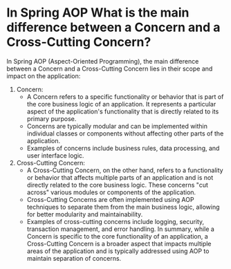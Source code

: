 # In Spring AOP What is the main difference between a Concern and a Cross-Cutting Concern?
In Spring AOP (Aspect-Oriented Programming), the main difference between a Concern and a Cross-Cutting Concern lies in their scope and impact on the application:
1. Concern:
   - A Concern refers to a specific functionality or behavior that is part of the core business logic of an application. It represents a particular aspect of the application's functionality that is directly related to its primary purpose.
   - Concerns are typically modular and can be implemented within individual classes or components without affecting other parts of the application.
   - Examples of concerns include business rules, data processing, and user interface logic.
2. Cross-Cutting Concern:
   - A Cross-Cutting Concern, on the other hand, refers to a functionality or behavior that affects multiple parts of an application and is not directly related to the core business logic. These concerns "cut across" various modules or components of the application.
   - Cross-Cutting Concerns are often implemented using AOP techniques to separate them from the main business logic, allowing for better modularity and maintainability.
   - Examples of cross-cutting concerns include logging, security, transaction management, and error handling.
In summary, while a Concern is specific to the core functionality of an application, a Cross-Cutting Concern is a broader aspect that impacts multiple areas of the application and is typically addressed using AOP to maintain separation of concerns.
